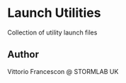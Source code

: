 # Launch Utilities

Collection of utility launch files

## Author

Vittorio Francescon @ STORMLAB UK
